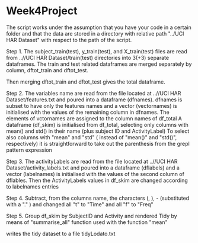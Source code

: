 # Week4Project
The script works under the assumption that you have your code in a certain folder and 
that the data are stored in a directory with relative path "../UCI HAR Dataset" 
with respect to the path of the script.

Step 1.
The subject_train(test), y_train(test), and X_train(test) files are read from
..//UCI HAR Dataset/train(test) directories into 3(+3) separate dataframes.
The train and test related dataframes are merged separately by column, dftot_train and dftot_test.

Then merging dftot_train and dftot_test gives the total dataframe.

Step 2.
The variables name are read from the file located at ..//UCI HAR Dataset/features.txt 
and poured into a dataframe (dfnames).
dfnames is subset to have only the features names and 
a vector (vectornames) is initialised with the values of the remaining column in dfnames.
The elements of vctornames are assigned to the column names of df_total
A dataframe (df_skim) is initialised from df_total, 
selecting only columns with mean() and std() in their name (plus subject ID and ActivityLabel)
To select also columns with "mean" and "std" ( instead of  "mean()" and "std()", respectively) it is straightforward to take out the parenthesis from the grepl pattern expression 

Step 3.
The activityLabels are read from the file located at ..//UCI HAR Dataset/activity_labels.txt 
and poured into a dataframe (dflabels) and a vector (labelnames) is initialised 
with the values of the second column of dflables.
Then the ActivityLabels values in df_skim are changed according to labelnames entries

Step 4.
Subtract, from the columns name, the characters (, ), - (substituted with a "." ) and changed all "t" to "Time" and all "f" to "Freq"

Step 5.
Group df_skim by SubjectID and Activity and rendered Tidy by means of "summarise_all" function used with the function "mean"

writes the tidy dataset to a file tidyLodato.txt
